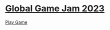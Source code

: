 # [Global Game Jam 2023](https://globalgamejam.org/2023/games/...)

[Play Game](https://maverickloneshark.github.io/global-game-jam-2023/index.html)
